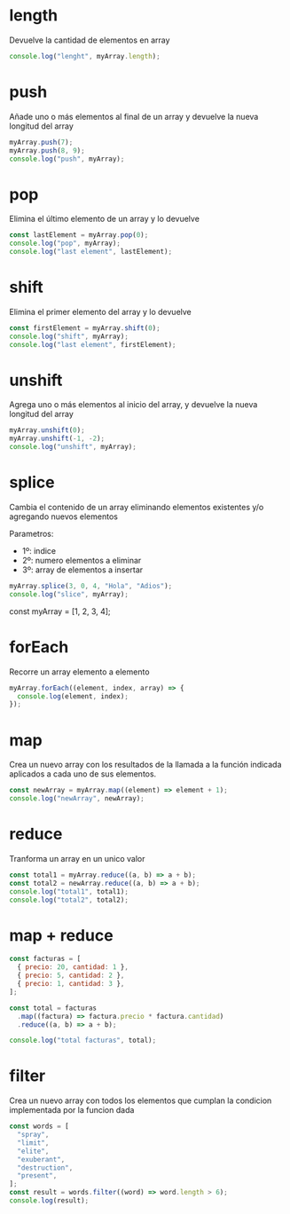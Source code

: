 # length

Devuelve la cantidad de elementos en array

```js
console.log("lenght", myArray.length);
```

# push

Añade uno o más elementos al final de un array y devuelve la nueva longitud del array

```js
myArray.push(7);
myArray.push(8, 9);
console.log("push", myArray);
```

# pop

Elimina el último elemento de un array y lo devuelve

```js
const lastElement = myArray.pop(0);
console.log("pop", myArray);
console.log("last element", lastElement);
```

# shift

Elimina el primer elemento del array y lo devuelve

```js
const firstElement = myArray.shift(0);
console.log("shift", myArray);
console.log("last element", firstElement);
```

# unshift

Agrega uno o más elementos al inicio del array, y devuelve la nueva longitud del array

```js
myArray.unshift(0);
myArray.unshift(-1, -2);
console.log("unshift", myArray);
```

# splice

Cambia el contenido de un array eliminando elementos existentes y/o agregando nuevos elementos

Parametros:

- 1º: indice
- 2º: numero elementos a eliminar
- 3º: array de elementos a insertar

```js
myArray.splice(3, 0, 4, "Hola", "Adios");
console.log("slice", myArray);
```

const myArray = [1, 2, 3, 4];

# forEach

Recorre un array elemento a elemento

```js
myArray.forEach((element, index, array) => {
  console.log(element, index);
});
```

# map

Crea un nuevo array con los resultados de la llamada a la función indicada aplicados a cada uno de sus elementos.

```js
const newArray = myArray.map((element) => element + 1);
console.log("newArray", newArray);
```

# reduce

Tranforma un array en un unico valor

```js
const total1 = myArray.reduce((a, b) => a + b);
const total2 = newArray.reduce((a, b) => a + b);
console.log("total1", total1);
console.log("total2", total2);
```

# map + reduce

```js
const facturas = [
  { precio: 20, cantidad: 1 },
  { precio: 5, cantidad: 2 },
  { precio: 1, cantidad: 3 },
];

const total = facturas
  .map((factura) => factura.precio * factura.cantidad)
  .reduce((a, b) => a + b);

console.log("total facturas", total);
```

# filter

Crea un nuevo array con todos los elementos que cumplan la condicion implementada por la funcion dada

```js
const words = [
  "spray",
  "limit",
  "elite",
  "exuberant",
  "destruction",
  "present",
];
const result = words.filter((word) => word.length > 6);
console.log(result);
```
